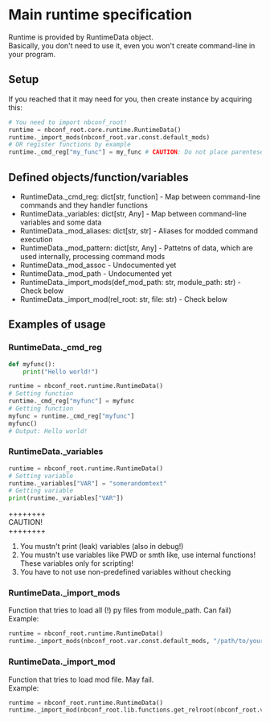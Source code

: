 # Main runtime specification

Runtime is provided by RuntimeData object. <br>
Basically, you don't need to use it, even you won't create command-line in your program. <br>

## Setup

If you reached that it may need for you, then create instance by acquiring this: <br>

```python
# You need to import nbconf_root!
runtime = nbconf_root.core.runtime.RuntimeData()
runtime._import_mods(nbconf_root.var.const.default_mods)
# OR register functions by example
runtime._cmd_reg["my_func"] = my_func # CAUTION: Do not place parenteses after function! It will not work!
```

## Defined objects/function/variables

- RuntimeData._cmd_reg: dict[str, function] - Map between command-line commands and they handler functions
- RuntimeData._variables: dict[str, Any] - Map between command-line variables and some data
- RuntimeData._mod_aliases: dict[str, str] - Aliases for modded command execution
- RuntimeData._mod_pattern: dict[str, Any] - Pattetns of data, which are used internally, processing command mods
- RuntimeData._mod_assoc - Undocumented yet
- RuntimeData._mod_path - Undocumented yet
- RuntimeData._import_mods(def_mod_path: str, module_path: str) - Check below
- RuntimeData._import_mod(rel_root: str, file: str) - Check below

## Examples of usage

### RuntimeData._cmd_reg

```python
def myfunc():
    print("Hello world!")

runtime = nbconf_root.runtime.RuntimeData()
# Setting function
runtime._cmd_reg["myfunc"] = myfunc
# Getting function
myfunc = runtime._cmd_reg["myfunc"]
myfunc()
# Output: Hello world!
```

### RuntimeData._variables

```python
runtime = nbconf_root.runtime.RuntimeData()
# Setting variable
runtime._variables["VAR"] = "somerandomtext"
# Getting variable
print(runtime._variables["VAR"])
```
++++++++<br>
CAUTION!<br>
++++++++<br>
1. You mustn't print (leak) variables (also in debug!)
2. You mustn't use variables like PWD or smth like, use internal functions! These variables only for scripting!
3. You have to not use non-predefined variables without checking


### RuntimeData._import_mods

Function that tries to load all (!) py files from module_path. Can fail) <br>
Example: <br>
```python
runtime = nbconf_root.runtime.RuntimeData()
runtime._import_mods(nbconf_root.var.const.default_mods, "/path/to/your/modules")
```

### RuntimeData._import_mod

Function that tries to load mod file. May fail.<br>
Example:<br>
```python
runtime = nbconf_root.runtime.RuntimeData()
runtime._import_mod(nbconf_root.lib.functions.get_relroot(nbconf_root.var.const.default_mods, "/path/to/file.py"), "/path/to/same/file")
```
